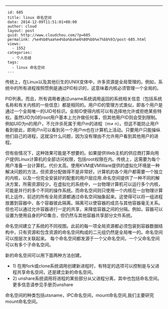 ---
     id: 685
     title: linux 命名空间
     date: 2014-12-09T11:51:01+08:00
     author: cloud
     layout: post
     guid: http://www.cloudchou.com/?p=685
     permalink: /%e4%b8%aa%e4%ba%ba%e6%80%bb%e7%bb%93/post-685.html
     views:
       - 1552
     categories:
       - 个人总结
     tags:
       - linux 命名空间
     ---
<p>传统上，在Linux以及其他衍生的UNIX变体中，许多资源是全局管理的。例如，系统中的所有进程按照惯例是通过PID标识的，这意味着内核必须管理一个全局的。</p>
 <p>PID列表。而且，所有调用者通过uname系统调用返回的系统相关信息（包括系统名称和有关内核的一些信息）都是相同的。用户ID的管理方式类似，即各个用户是通过一个全局唯一的UID号标识。全局ID使得内核可以有选择地允许或拒绝某些特权。虽然UID为0的root用户基本上允许做任何事，但其他用户ID则会受到限制。例如UID为n的用户，不允许杀死属于用户m的进程（m≠ n）。但这不能防止用户看到彼此，即用户n可以看到另一个用户m也在计算机上活动。只要用户只能操纵他们自己的进程，这就没什么问题，因为没有理由不允许用户看到其他用户的进程。</p>
 <p>但有些情况下，这种效果可能是不想要的。如果提供Web主机的供应商打算向用户提供Linux计算机的全部访问权限，包括root权限在内。传统上，这需要为每个用户准备一台计算机，代价太高。使用KVM或VMWare提供的虚拟化环境是一种解决问题的方法，但资源分配做得不是非常好。计算机的各个用户都需要一个独立的内核，以及一份完全安装好的配套的用户层应用.命名空间提供了一种不同的解决方案，所需资源较少。在虚拟化的系统中，一台物理计算机可以运行多个内核，可能是并行的多个不同的操作系统。而命名空间则只使用一个内核在一台物理计算机上运作，前述的所有全局资源都通过命名空间抽象起来。这使得可以将一组进程放置到容器中，各个容器彼此隔离。隔离可以使容器的成员与其他容器毫无关系。但也可以通过允许容器进行一定的共享，来降低容器之间的分隔。例如，容器可以设置为使用自身的PID集合，但仍然与其他容器共享部分文件系统。</p>
 <p>命名空间建立了系统的不同视图。此前的每一项全局资源都必须包装到容器数据结构中，只有资源和包含资源的命名空间构成的二元组仍然是全局唯一的。命名空间可以按层次关联起来。 每个命名空间都发源于一个父命名空间，一个父命名空间可以有多个子命名空间。</p>
 <p>新的命名空间可以用下面两种方法创建。</p>
 <ul>
 <li>1) 在用fork或clone系统调用创建新进程时，有特定的选项可以控制是与父进程共享命名空间，还是建立新的命名空间。</li>
 <li>2) unshare系统调用将进程的某些部分从父进程分离，其中也包括命名空间。更多信息请参见手册页unshare</li>
 </ul>
 <p>命名空间的种类包括utsname，IPC命名空间，mount命名空间,我们主要研究mount命名空间。</p>
 
